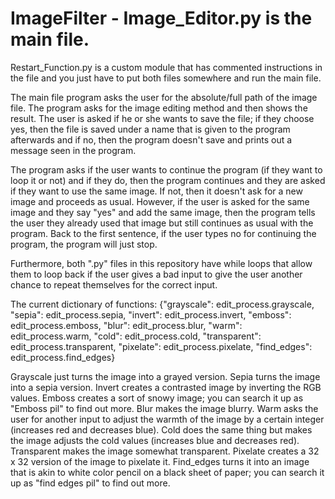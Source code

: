 # ImageFilter - Image_Editor.py is the main file.

Restart_Function.py is a custom module that has commented instructions in the file and you just have to put both files somewhere and run the main file.

The main file program asks the user for the absolute/full path of the image file. The program asks for the image editing method and then shows the result. The user is asked if he or she wants to save the file; if they choose yes, then the file is saved under a name that is given to the program afterwards and if no, then the program doesn't save and prints out a message seen in the program. 

The program asks if the user wants to continue the program (if they want to loop it or not) and if they do, then the program continues and they are asked if they want to use the same image. If not, then it doesn't ask for a new image and proceeds as usual. However, if the user is asked for the same image and they say "yes" and add the same image, then the program tells the user they already used that image but still continues as usual with the program. Back to the first sentence, if the user types no for continuing the program, the program will just stop. 

Furthermore, both ".py" files in this repository have while loops that allow them to loop back if the user gives a bad input to give the user another chance to repeat themselves for the correct input.

The current dictionary of functions: {"grayscale": edit_process.grayscale, "sepia": edit_process.sepia, "invert": edit_process.invert,
                     "emboss": edit_process.emboss, "blur": edit_process.blur, "warm": edit_process.warm,
                     "cold": edit_process.cold, "transparent": edit_process.transparent,
                     "pixelate": edit_process.pixelate, "find_edges": edit_process.find_edges}
      
Grayscale just turns the image into a grayed version.
Sepia turns the image into a sepia version.
Invert creates a contrasted image by inverting the RGB values.
Emboss creates a sort of snowy image; you can search it up as "Emboss pil" to find out more.
Blur makes the image blurry.
Warm asks the user for another input to adjust the warmth of the image by a certain integer (increases red and decreases blue).
Cold does the same thing but makes the image adjusts the cold values (increases blue and decreases red).
Transparent makes the image somewhat transparent.
Pixelate creates a 32 x 32 version of the image to pixelate it.
Find_edges turns it into an image that is akin to white color pencil on a black sheet of paper; you can search it up as "find edges pil" to find out more.
